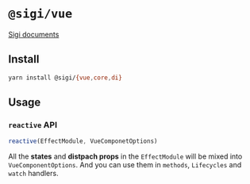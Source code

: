 # `@sigi/vue`

[Sigi documents](https://sigi.how)

## Install

```bash
yarn install @sigi/{vue,core,di}
```

## Usage

### `reactive` API

```ts
reactive(EffectModule, VueComponetOptions)
```

All the **states** and **distpach props** in the `EffectModule` will be mixed into `VueComponentOptions`. And you can use them in `methods`, `Lifecycles` and `watch` handlers.

